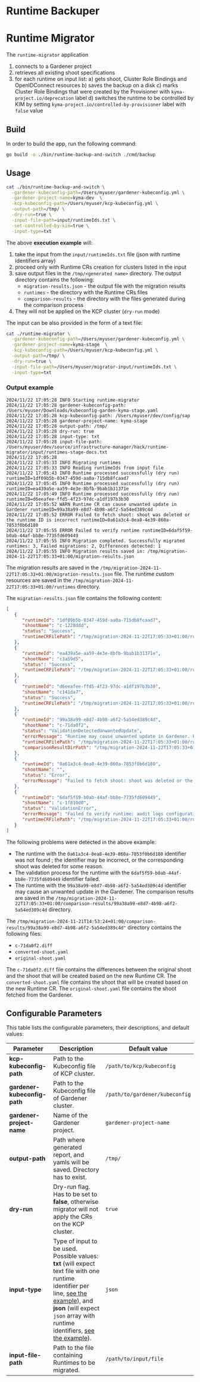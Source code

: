 # Runtime Backuper

# Runtime Migrator
The `runtime-migrator` application
1. connects to a Gardener project
2. retrieves all existing shoot specifications
3. for each runtime on input list:
  a) gets shoot, Cluster Role Bindings and OpenIDConnect resources 
  b) saves the backup on a disk
  c) marks Cluster Role Bindings that were created by the Provisioner with `kyma-project.io/deprecation` label
  d) switches the runtime to be controlled by KIM by setting `kyma-project.io/controlled-by-provisioner` label with `false` value

## Build

In order to build the app, run the following command:

```bash
go build -o ./bin/runtime-backup-and-switch ./cmd/backup
``` 

## Usage

```bash
cat ./bin/runtime-backup-and-switch \
  -gardener-kubeconfig-path=/Users/myuser/gardener-kubeconfig.yml \
  -gardener-project-name=kyma-dev  \
  -kcp-kubeconfig-path=/Users/myuser/kcp-kubeconfig.yml \
  -output-path=/tmp/ \
  -dry-run=true \
  -input-file-path=input/runtimeIds.txt \
  -set-controlled-by-kim=true \
  -input-type=txt
```

The above **execution example** will:
1. take the input from the `input/runtimeIds.txt` file (json with runtime identifiers array)
1. proceed only with Runtime CRs creation for clusters listed in the input
1. save output files in the `/tmp/<generated name>` directory. The output directory contains the following:
    - `migration-results.json` - the output file with the migration results
    - `runtimes` - the directory with the Runtime CRs files
    - `comparison-results` - the directory with the files generated during the comparison process
1. They will not be applied on the KCP cluster (`dry-run` mode)

The input can be also provided in the form of a text file:
```bash
cat ./runtime-migrator \
  -gardener-kubeconfig-path=/Users/myuser/gardener-kubeconfig.yml \
  -gardener-project-name=kyma-stage  \
  -kcp-kubeconfig-path=/Users/myuser/kcp-kubeconfig.yml \
  -output-path=/tmp/ \
  -dry-run=true \
  -input-file-path=/Users/myuser/migrator-input/runtimeIds.txt \
  -input-type=txt
```

### Output example

```
2024/11/22 17:05:28 INFO Starting runtime-migrator
2024/11/22 17:05:28 gardener-kubeconfig-path: /Users/myuser/Downloads/kubeconfig-garden-kyma-stage.yaml
2024/11/22 17:05:28 kcp-kubeconfig-path: /Users/myuser/dev/config/sap
2024/11/22 17:05:28 gardener-project-name: kyma-stage
2024/11/22 17:05:28 output-path: /tmp/
2024/11/22 17:05:28 dry-run: true
2024/11/22 17:05:28 input-type: txt
2024/11/22 17:05:28 input-file-path: /Users/myuser/dev/source/infrastructure-manager/hack/runtime-migrator/input/runtimes-stage-docs.txt
2024/11/22 17:05:28
2024/11/22 17:05:33 INFO Migrating runtimes
2024/11/22 17:05:33 INFO Reading runtimeIds from input file
2024/11/22 17:05:43 INFO Runtime processed successfully (dry run) runtimeID=1df09b5b-0347-459d-aa0a-715db8fcaad7
2024/11/22 17:05:45 INFO Runtime processed successfully (dry run) runtimeID=ea439a5e-aa59-4e3e-8bfb-9bab1b31371e
2024/11/22 17:05:49 INFO Runtime processed successfully (dry run) runtimeID=d6eeafee-ffd5-4f23-97dc-a1df197b3b30
2024/11/22 17:05:52 WARN Runtime CR can cause unwanted update in Gardener runtimeID=99a38a99-e8d7-4b98-a6f2-5a54ed389c4d
2024/11/22 17:05:52 ERROR Failed to fetch shoot: shoot was deleted or the runtime ID is incorrect runtimeID=0a61a3c4-0ea8-4e39-860a-7853f0b6d180
2024/11/22 17:05:55 ERROR Failed to verify runtime runtimeID=6daf5f59-b0ab-44af-bb8e-7735fd609449
2024/11/22 17:05:55 INFO Migration completed. Successfully migrated runtimes: 3, Failed migrations: 2, Differences detected: 1
2024/11/22 17:05:55 INFO Migration results saved in: /tmp/migration-2024-11-22T17:05:33+01:00/migration-results.json
```

The migration results are saved in the `/tmp/migration-2024-11-22T17:05:33+01:00/migration-results.json` file.
The runtime custom resources are saved in the `/tmp/migration-2024-11-22T17:05:33+01:00/runtimes` directory.

The `migration-results.json` file contains the following content:
```json
[
   {
      "runtimeId": "1df09b5b-0347-459d-aa0a-715db8fcaad7",
      "shootName": "c-1228ddd",
      "status": "Success",
      "runtimeCRFilePath": "/tmp/migration-2024-11-22T17:05:33+01:00/runtimes/1df09b5b-0347-459d-aa0a-715db8fcaad7.yaml"
   },
   {
      "runtimeId": "ea439a5e-aa59-4e3e-8bfb-9bab1b31371e",
      "shootName": "c3a59d5",
      "status": "Success",
      "runtimeCRFilePath": "/tmp/migration-2024-11-22T17:05:33+01:00/runtimes/ea439a5e-aa59-4e3e-8bfb-9bab1b31371e.yaml"
   },
   {
      "runtimeId": "d6eeafee-ffd5-4f23-97dc-a1df197b3b30",
      "shootName": "c141da7",
      "status": "Success",
      "runtimeCRFilePath": "/tmp/migration-2024-11-22T17:05:33+01:00/runtimes/d6eeafee-ffd5-4f23-97dc-a1df197b3b30.yaml"
   },
   {
      "runtimeId": "99a38a99-e8d7-4b98-a6f2-5a54ed389c4d",
      "shootName": "c-71da0f2",
      "status": "ValidationDetectedUnwantedUpdate",
      "errorMessage": "Runtime may cause unwanted update in Gardener. Please verify the runtime CR.",
      "runtimeCRFilePath": "/tmp/migration-2024-11-22T17:05:33+01:00/runtimes/99a38a99-e8d7-4b98-a6f2-5a54ed389c4d.yaml",
      "comparisonResultDirPath": "/tmp/migration-2024-11-22T17:05:33+01:00/comparison-results/99a38a99-e8d7-4b98-a6f2-5a54ed389c4d"
   },
   {
      "runtimeId": "0a61a3c4-0ea8-4e39-860a-7853f0b6d180",
      "shootName": "",
      "status": "Error",
      "errorMessage": "Failed to fetch shoot: shoot was deleted or the runtime ID is incorrect"
   },
   {
      "runtimeId": "6daf5f59-b0ab-44af-bb8e-7735fd609449",
      "shootName": "c-1f810d0",
      "status": "ValidationError",
      "errorMessage": "Failed to verify runtime: audit logs configuration not found: missing region: 'australiaeast' for providerType: 'azure'",
      "runtimeCRFilePath": "/tmp/migration-2024-11-22T17:05:33+01:00/runtimes/6daf5f59-b0ab-44af-bb8e-7735fd609449.yaml"
   }
]

```
The following problems were detected in the above example:
- The runtime with the `0a61a3c4-0ea8-4e39-860a-7853f0b6d180` identifier was not found ; the identifier may be incorrect, or the corresponding shoot was deleted for some reason.
- The validation process for the runtime with the `6daf5f59-b0ab-44af-bb8e-7735fd609449` identifier failed.
- The runtime with the `99a38a99-e8d7-4b98-a6f2-5a54ed389c4d` identifier may cause an unwanted update in the Gardener. The comparison results are saved in the `/tmp/migration-2024-11-22T17:05:33+01:00/comparison-results/99a38a99-e8d7-4b98-a6f2-5a54ed389c4d` directory.


The `/tmp/migration-2024-11-21T14:53:24+01:00/comparison-results/99a38a99-e8d7-4b98-a6f2-5a54ed389c4d"` directory contains the following files:
- `c-71da0f2.diff`
- `converted-shoot.yaml`
- `original-shoot.yaml`

The `c-71da0f2.diff` file contains the differences between the original shoot and the shoot that will be created based on the new Runtime CR. The `converted-shoot.yaml` file contains the shoot that will be created based on the new Runtime CR. The `original-shoot.yaml` file contains the shoot fetched from the Gardener.

## Configurable Parameters

This table lists the configurable parameters, their descriptions, and default values:

| Parameter | Description                                                                                                                                                                                                                                                                         | Default value       |
|-----------|-------------------------------------------------------------------------------------------------------------------------------------------------------------------------------------------------------------------------------------------------------------------------------------|---------------------|
| **kcp-kubeconfig-path** | Path to the Kubeconfig file of KCP cluster.                                                                                                                                                                                                                                         | `/path/to/kcp/kubeconfig` |
| **gardener-kubeconfig-path** | Path to the Kubeconfig file of Gardener cluster.                                                                                                                                                                                                                                    | `/path/to/gardener/kubeconfig` |
| **gardener-project-name** | Name of the Gardener project.                                                                                                                                                                                                                                                       | `gardener-project-name` |
| **output-path** | Path where generated report, and yamls will be saved. Directory has to exist.                                                                                                                                                                                                       | `/tmp/`             |
| **dry-run** | Dry-run flag. Has to be set to **false**, otherwise migrator will not apply the CRs on the KCP cluster.                                                                                                                                                                             | `true`              |
| **input-type** | Type of input to be used. Possible values: **txt** (will expect text file with one runtime identifier per line, [see the example](input/runtimeids_sample.txt)), and **json** (will expect `json` array with runtime identifiers, [see the example](input/runtimeids_sample.json)). | `json`              |
| **input-file-path** | Path to the file containing Runtimes to be migrated.                                                                                                                                                                                                                                | `/path/to/input/file`                    |

